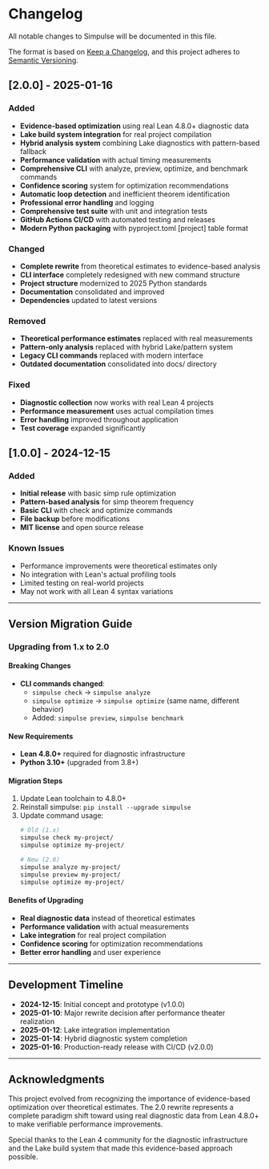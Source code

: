 # Changelog

All notable changes to Simpulse will be documented in this file.

The format is based on [Keep a Changelog](https://keepachangelog.com/en/1.0.0/),
and this project adheres to [Semantic Versioning](https://semver.org/spec/v2.0.0.html).

## [2.0.0] - 2025-01-16

### Added
- **Evidence-based optimization** using real Lean 4.8.0+ diagnostic data
- **Lake build system integration** for real project compilation
- **Hybrid analysis system** combining Lake diagnostics with pattern-based fallback
- **Performance validation** with actual timing measurements
- **Comprehensive CLI** with analyze, preview, optimize, and benchmark commands
- **Confidence scoring** system for optimization recommendations
- **Automatic loop detection** and inefficient theorem identification
- **Professional error handling** and logging
- **Comprehensive test suite** with unit and integration tests
- **GitHub Actions CI/CD** with automated testing and releases
- **Modern Python packaging** with pyproject.toml [project] table format

### Changed
- **Complete rewrite** from theoretical estimates to evidence-based analysis
- **CLI interface** completely redesigned with new command structure
- **Project structure** modernized to 2025 Python standards
- **Documentation** consolidated and improved
- **Dependencies** updated to latest versions

### Removed
- **Theoretical performance estimates** replaced with real measurements
- **Pattern-only analysis** replaced with hybrid Lake/pattern system
- **Legacy CLI commands** replaced with modern interface
- **Outdated documentation** consolidated into docs/ directory

### Fixed
- **Diagnostic collection** now works with real Lean 4 projects
- **Performance measurement** uses actual compilation times
- **Error handling** improved throughout application
- **Test coverage** expanded significantly

## [1.0.0] - 2024-12-15

### Added
- **Initial release** with basic simp rule optimization
- **Pattern-based analysis** for simp theorem frequency
- **Basic CLI** with check and optimize commands
- **File backup** before modifications
- **MIT license** and open source release

### Known Issues
- Performance improvements were theoretical estimates only
- No integration with Lean's actual profiling tools
- Limited testing on real-world projects
- May not work with all Lean 4 syntax variations

---

## Version Migration Guide

### Upgrading from 1.x to 2.0

#### Breaking Changes
- **CLI commands changed**: 
  - `simpulse check` → `simpulse analyze`
  - `simpulse optimize` → `simpulse optimize` (same name, different behavior)
  - Added: `simpulse preview`, `simpulse benchmark`

#### New Requirements
- **Lean 4.8.0+** required for diagnostic infrastructure
- **Python 3.10+** (upgraded from 3.8+)

#### Migration Steps
1. Update Lean toolchain to 4.8.0+
2. Reinstall simpulse: `pip install --upgrade simpulse`
3. Update command usage:
   ```bash
   # Old (1.x)
   simpulse check my-project/
   simpulse optimize my-project/
   
   # New (2.0)
   simpulse analyze my-project/
   simpulse preview my-project/
   simpulse optimize my-project/
   ```

#### Benefits of Upgrading
- **Real diagnostic data** instead of theoretical estimates
- **Performance validation** with actual measurements
- **Lake integration** for real project compilation
- **Confidence scoring** for optimization recommendations
- **Better error handling** and user experience

---

## Development Timeline

- **2024-12-15**: Initial concept and prototype (v1.0.0)
- **2025-01-10**: Major rewrite decision after performance theater realization  
- **2025-01-12**: Lake integration implementation
- **2025-01-14**: Hybrid diagnostic system completion
- **2025-01-16**: Production-ready release with CI/CD (v2.0.0)

---

## Acknowledgments

This project evolved from recognizing the importance of evidence-based optimization over theoretical estimates. The 2.0 rewrite represents a complete paradigm shift toward using real diagnostic data from Lean 4.8.0+ to make verifiable performance improvements.

Special thanks to the Lean 4 community for the diagnostic infrastructure and the Lake build system that made this evidence-based approach possible.